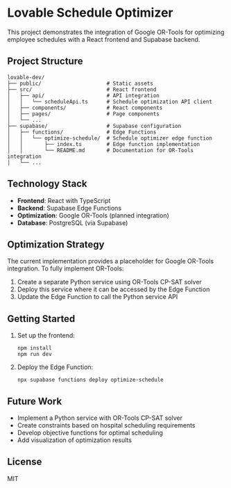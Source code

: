 
# Lovable Schedule Optimizer

This project demonstrates the integration of Google OR-Tools for optimizing employee schedules with a React frontend and Supabase backend.

## Project Structure

```
lovable-dev/
├── public/                     # Static assets
├── src/                        # React frontend
│   ├── api/                    # API integration
│   │   └── scheduleApi.ts      # Schedule optimization API client
│   ├── components/             # React components
│   ├── pages/                  # Page components
│   └── ...
├── supabase/                   # Supabase configuration
│   ├── functions/              # Edge Functions
│   │   └── optimize-schedule/  # Schedule optimizer edge function
│   │       ├── index.ts        # Edge function implementation
│   │       └── README.md       # Documentation for OR-Tools integration
│   └── ...
```

## Technology Stack

- **Frontend**: React with TypeScript
- **Backend**: Supabase Edge Functions
- **Optimization**: Google OR-Tools (planned integration)
- **Database**: PostgreSQL (via Supabase)

## Optimization Strategy

The current implementation provides a placeholder for Google OR-Tools integration. To fully implement OR-Tools:

1. Create a separate Python service using OR-Tools CP-SAT solver
2. Deploy this service where it can be accessed by the Edge Function
3. Update the Edge Function to call the Python service API

## Getting Started

1. Set up the frontend:
   ```
   npm install
   npm run dev
   ```

2. Deploy the Edge Function:
   ```
   npx supabase functions deploy optimize-schedule
   ```

## Future Work

- Implement a Python service with OR-Tools CP-SAT solver
- Create constraints based on hospital scheduling requirements
- Develop objective functions for optimal scheduling
- Add visualization of optimization results

## License

MIT
